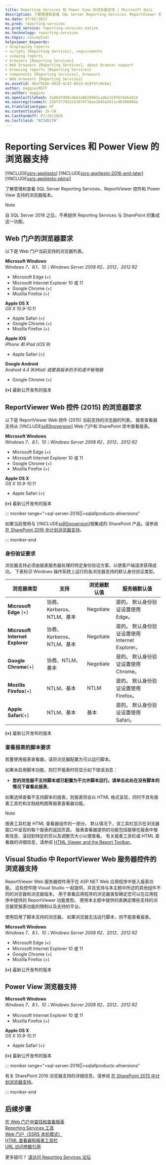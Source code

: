 ```yaml
---
title: Reporting Services 和 Power View 的浏览器支持 | Microsoft Docs
description: 了解管理和查看 SQL Server Reporting Services、ReportViewer 控件和 Power View 支持的浏览器版本。
ms.date: 07/02/2017
ms.prod: reporting-services
ms.prod_service: reporting-services-native
ms.technology: reporting-services
ms.topic: conceptual
helpviewer_keywords:
- displaying reports
- scripts [Reporting Services], requirements
- viewing reports
- browsers [Reporting Services]
- Web browsers [Reporting Services], about browser support
- browsing reports [Reporting Services]
- components [Reporting Services], browsers
- Web browsers [Reporting Services]
ms.assetid: 48a75bbb-0029-4c43-891d-dc8f4fc0ebe1
author: maggiesMSFT
ms.author: maggies
ms.openlocfilehash: 5a8b47d98cdb6da8b29983cadbe3c0f6f44ba924
ms.sourcegitcommit: 216f377451e53874718ae1645a2611cdb198808a
ms.translationtype: HT
ms.contentlocale: zh-CN
ms.lasthandoff: 07/28/2020
ms.locfileid: "87245176"
---
```

# <a name="browser-support-for-reporting-services-and-power-view"></a>Reporting Services 和 Power View 的浏览器支持

[!INCLUDE[ssrs-appliesto](../includes/ssrs-appliesto.md)] [!INCLUDE[ssrs-appliesto-2016-and-later](../includes/ssrs-appliesto-2016-and-later.md)] [!INCLUDE[ssrs-appliesto-pbirsi](../includes/ssrs-appliesto-pbirs.md)]

了解管理和查看 SQL Server Reporting Services、ReportViewer 控件和 Power View 支持的浏览器版本。

> [!NOTE]
> 自 SQL Server 2016 之后，不再提供 Reporting Services 与 SharePoint 的集成这一功能。

## <a name="browser-requirements-for-the-web-portal"></a>Web 门户的浏览器要求

以下是 Web 门户当前支持的浏览器列表。

**Microsoft Windows**  
*Windows 7、8.1、10；Windows Server 2008 R2、2012、2012 R2*
- Microsoft Edge (+)
- Microsoft Internet Explorer 10 或 11
- Google Chrome (+)
- Mozilla Firefox (+)

**Apple OS X**  
*OS X 10.9-10.11*

- Apple Safari (+)
- Google Chrome (+)
- Mozilla Firefox (+)

**Apple iOS**  
*iPhone 和 iPad (iOS 9)*

- Apple Safari (+)

**Google Android**  
*Android 4.4 (KitKat) 或更高版本的手机或平板电脑*

- Google Chrome (+)

 **(+)** 最新公开发布的版本

## <a name="browser-requirements-for-the-reportviewer-web-control-2015"></a>ReportViewer Web 控件 (2015) 的浏览器要求

 以下是 ReportViewer Web 控件 (2015) 当前支持的浏览器的列表。 报表查看器支持从 [!INCLUDE[ssRSnoversion](../includes/ssrsnoversion-md.md)] Web 门户和 SharePoint 库中查看报表。  

**Microsoft Windows**  
*Windows 7、8.1、10；Windows Server 2008 R2、2012、2012 R2*

- Microsoft Edge (+)
- Microsoft Internet Explorer 10 或 11
- Google Chrome (+)
- Mozilla Firefox (+)

**Apple OS X**  
*OS X 10.9-10.11*

- Apple Safari (+)

 **(+)** 最新公开发布的版本

::: moniker range="=sql-server-2016||=sqlallproducts-allversions"

 如果当前使用与 [!INCLUDE[ssRSnoversion](../includes/ssrsnoversion-md.md)]相集成的 SharePoint 产品，请参阅  [在 SharePoint 2016 中计划浏览器支持](https://technet.microsoft.com//library/cc263526\(v=office.16\).aspx)。

::: moniker-end

### <a name="authentication-requirements"></a>身份验证要求

 浏览器支持必须由报表服务器处理的特定身份验证方案，以使客户端请求获得成功。 下表标识 Windows 操作系统上运行的各浏览器支持的默认身份验证类型。

|**浏览器类型**|**支持**|**浏览器默认值**|**服务器默认值**|
|----------------------|------------------|-------------------------|------------------------|
|**Microsoft Edge** (+)|协商、Kerberos、NTLM、基本|Negotiate|是的。 默认身份验证设置使用 Edge。|
|**Microsoft Internet Explorer**|协商、Kerberos、NTLM、基本|Negotiate|是的。 默认身份验证设置使用 Internet Explorer。|
|**Google Chrome**(+)|协商、NTLM、基本|Negotiate|是的。 默认身份验证设置使用 Chrome。|
|**Mozilla Firefox**(+)|NTLM、基本|NTLM|是的。 默认身份验证设置使用 Firefox。|
|**Apple Safari**(+)|NTLM、基本|基本|是的。 默认身份验证设置使用 Safari。|

 **(+)** 最新公开发布的版本

### <a name="script-requirements-for-viewing-reports"></a>查看报表的脚本要求

 若要使用报表查看器，请将浏览器配置为可以运行脚本。

 如果未启用脚本功能，则打开报表时将显示如下错误消息：

- **您的浏览器不支持脚本或已配置为不允许脚本运行。请单击此处在没有脚本的情况下查看此报表**。

 如果选择查看不支持脚本的报表，则报表将会以 HTML 格式呈现，同时不具有报表工具栏和文档结构图等报表查看器功能。

> [!NOTE]
> 报表工具栏是 HTML 查看器组件的一部分。 默认情况下，该工具栏显示在浏览器窗口中呈现的每个报表的返回页首。 报表查看器提供的功能包括能够在报表中搜索信息、滚动到特定的页以及调整页大小以便查看。 有关报表工具栏或 HTML 查看器的详细信息，请参阅 [HTML Viewer and the Report Toolbar](../reporting-services/html-viewer-and-the-report-toolbar.md)。

## <a name="browser-support-for-reportviewer-web-server-controls-in-visual-studio"></a>Visual Studio 中 ReportViewer Web 服务器控件的浏览器支持

 ReportViewer Web 服务器控件用于在 ASP.NET Web 应用程序中嵌入报表功能。 这些控件随 Visual Studio 一起提供，并且支持与本主题中所述的其他组件不同的浏览器和浏览器版本。 用于查看应用程序的浏览器类型确定您可以在应用程序中提供的 ReportViewer 功能类型。 使用本主题中提供的表确定哪些支持的浏览器受报表功能的限制以及支持的平台。  

 使用启用了脚本支持的浏览器。 如果浏览器无法运行脚本，则不能查看报表。

**Microsoft Windows**  
*Windows 7、8.1、10；Windows Server 2008 R2、2012、2012 R2*

- Microsoft Edge (+)
- Microsoft Internet Explorer 10 或 11
- Google Chrome (+)
- Mozilla Firefox (+)

 **(+)** 最新公开发布的版本

## <a name="power-view-browser-support"></a>Power View 浏览器支持

**Microsoft Windows**  
*Windows 7、8.1、10；Windows Server 2008 R2、2012、2012 R2*

- Microsoft Internet Explorer 10 或 11
- Mozilla Firefox (+)

**Apple OS X**  
*OS X 10.9-10.11*

- Apple Safari (+)

 **(+)** 最新公开发布的版本

::: moniker range="=sql-server-2016||=sqlallproducts-allversions"

 有关 SharePoint 2016 浏览器支持的详细信息，请参阅 [在 SharePoint 2013 中计划浏览器支持](https://technet.microsoft.com//library/cc263526\(v=office.16\).aspx)。

::: moniker-end

## <a name="next-steps"></a>后续步骤

[在 Web 门户中查找和查看报表](report-builder/finding-and-viewing-reports-in-the-web-portal-report-builder-and-ssrs.md)  
[Reporting Services 工具](../reporting-services/tools/reporting-services-tools.md)  
[Web 门户（SSRS 本机模式）](https://msdn.microsoft.com/7349e626-6ed5-4d21-b05f-cf042ad9ad70)  
[HTML 查看器和报表工具栏](../reporting-services/html-viewer-and-the-report-toolbar.md)  
[URL 访问参数引用](../reporting-services/url-access-parameter-reference.md)  

更多疑问？ [请访问 Reporting Services 论坛](https://go.microsoft.com/fwlink/?LinkId=620231)

